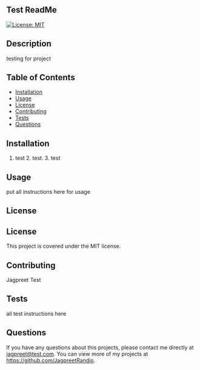 ## Test ReadMe
  
  [![License: MIT](https://img.shields.io/badge/License-MIT-yellow.svg)](https://opensource.org/licenses/MIT)

  ## Description 
  testing for project
  ## Table of Contents
  * [Installation](#installation)
  * [Usage](#usage)
  * [License](#license)
  * [Contributing](#contributing)
  * [Tests](#tests)
  * [Questions](#questions)
  
  ## Installation 
  1. test 2. test. 3. test 

  ## Usage 
  put all instructions here for usage

  ## License 
  ## License
  This project is covered under the MIT license.

  ## Contributing 
  Jagpreet Test

  ## Tests
  all test instructions here

  ## Questions
  If you have any questions about this projects, please contact me directly at jagpreet@test.com. You can view more of my projects at https://github.com/JagpreetRandio.

